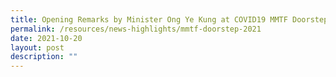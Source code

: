 ```yaml
---
title: Opening Remarks by Minister Ong Ye Kung at COVID19 MMTF Doorstep Interview
permalink: /resources/news-highlights/mmtf-doorstep-2021
date: 2021-10-20
layout: post
description: ""
---
```

